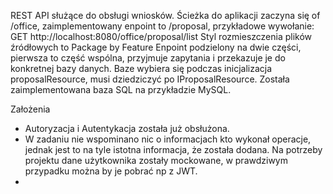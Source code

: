 REST API służące do obsługi wniosków.
Ścieżka do aplikacji zaczyna się of /office, zaimplementowany enpoint to /proposal, przykładowe wywołanie: GET http://localhost:8080/office/proposal/list
Styl rozmieszczenia plików źródłowych to Package by Feature
Enpoint podzielony na dwie części, pierwsza to część wspólna, przyjmuje zapytania i przekazuje je do konkretnej bazy danych. Baze wybiera się podczas inicjalizacja proposalResource, musi dziedziczyć po IProposalResource. Została zaimplementowana baza SQL na przykładzie MySQL.



Założenia
- Autoryzacja i Autentykacja została już obsłużona.
- W zadaniu nie wspominano nic o informacjach kto wykonał operacje, jednak jest to na tyle istotna informacja, że została dodana. Na potrzeby projektu dane użytkownika zostały mockowane, w prawdziwym przypadku można by je pobrać np z JWT.
- 
